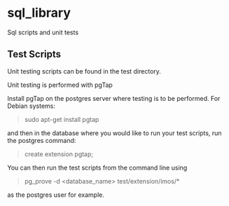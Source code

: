 sql_library
===========

Sql scripts and unit tests

Test Scripts
------------

Unit testing scripts can be found in the test directory.  

Unit testing is performed with pgTap

Install pgTap on the postgres server where testing is to be performed. For Debian systems:

> sudo apt-get install pgtap

and then in the database where you would like to run your test scripts, run the postgres command:

> create extension pgtap;

You can then run the test scripts from the command line using

> pg_prove -d &lt;database_name&gt; test/extension/imos/*

as the postgres user for example.
